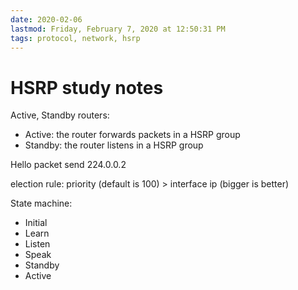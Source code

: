 ```yaml
---
date: 2020-02-06
lastmod: Friday, February 7, 2020 at 12:50:31 PM
tags: protocol, network, hsrp
---
```

# HSRP study notes

Active, Standby routers:
* Active: the router forwards packets in a HSRP group 
* Standby: the router listens in a HSRP group

Hello packet send 224.0.0.2

election rule:
priority (default is 100) > interface ip (bigger is better)

State machine:
* Initial
* Learn
* Listen
* Speak
* Standby
* Active
